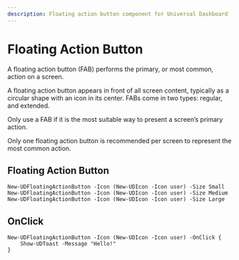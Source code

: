 ```yaml
---
description: Floating action button component for Universal Dashboard
---
```


# Floating Action Button

A floating action button \(FAB\) performs the primary, or most common, action on a screen.

A floating action button appears in front of all screen content, typically as a circular shape with an icon in its center. FABs come in two types: regular, and extended.

Only use a FAB if it is the most suitable way to present a screen’s primary action.

Only one floating action button is recommended per screen to represent the most common action.

## Floating Action Button

```text
New-UDFloatingActionButton -Icon (New-UDIcon -Icon user) -Size Small
New-UDFloatingActionButton -Icon (New-UDIcon -Icon user) -Size Medium
New-UDFloatingActionButton -Icon (New-UDIcon -Icon user) -Size Large
```

## OnClick

```text
New-UDFloatingActionButton -Icon (New-UDIcon -Icon user) -OnClick {
    Show-UDToast -Message "Hello!"
}
```

